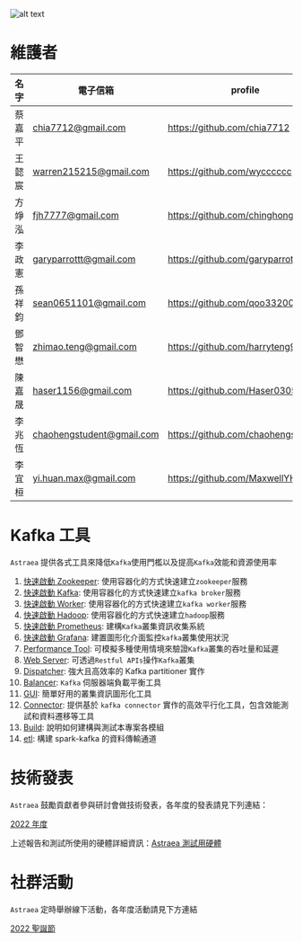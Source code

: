 ![alt text](./logo/opening.gif)

# 維護者

| 名字  | 電子信箱                      | profile                            |
|-----|---------------------------|------------------------------------|
| 蔡嘉平 | chia7712@gmail.com        | https://github.com/chia7712        |
| 王懿宸 | warren215215@gmail.com    | https://github.com/wycccccc        |
| 方竫泓 | fjh7777@gmail.com         | https://github.com/chinghongfang   |
| 李政憲 | garyparrottt@gmail.com    | https://github.com/garyparrot      |
| 孫祥鈞 | sean0651101@gmail.com     | https://github.com/qoo332001       |
| 鄧智懋 | zhimao.teng@gmail.com     | https://github.com/harryteng9527   |
| 陳嘉晟 | haser1156@gmail.com       | https://github.com/Haser0305       |
| 李兆恆 | chaohengstudent@gmail.com | https://github.com/chaohengstudent |
| 李宜桓 | yi.huan.max@gmail.com     | https://github.com/MaxwellYHL      |

# Kafka 工具

`Astraea` 提供各式工具來降低`Kafka`使用門檻以及提高`Kafka`效能和資源使用率

1. [快速啟動 Zookeeper](./docs/run_zookeeper.md): 使用容器化的方式快速建立`zookeeper`服務
2. [快速啟動 Kafka](./docs/run_kafka_broker.md): 使用容器化的方式快速建立`kafka broker`服務
3. [快速啟動 Worker](./docs/run_kafka_worker.md): 使用容器化的方式快速建立`kafka worker`服務
4. [快速啟動 Hadoop](./docs/run_hadoop.md): 使用容器化的方式快速建立`hadoop`服務
5. [快速啟動 Prometheus](./docs/run_prometheus.md):  建構`Kafka`叢集資訊收集系統
6. [快速啟動 Grafana](./docs/run_grafana.md): 建置圖形化介面監控`kafka`叢集使用狀況
7. [Performance Tool](./docs/performance_benchmark.md): 可模擬多種使用情境來驗證`Kafka`叢集的吞吐量和延遲
8. [Web Server](./docs/web_server/README.md): 可透過`Restful APIs`操作`Kafka`叢集
9. [Dispatcher](docs/dispatcher/README.md): 強大且高效率的 Kafka partitioner 實作
10. [Balancer](docs/balancer/README.md): `Kafka` 伺服器端負載平衡工具
11. [GUI](docs/gui/README.md): 簡單好用的叢集資訊圖形化工具
12. [Connector](./docs/connector/README.md): 提供基於 `kafka connector` 實作的高效平行化工具，包含效能測試和資料遷移等工具
13. [Build](docs/build_project.md): 說明如何建構與測試本專案各模組
14. [etl](./docs/etl/README.md): 構建 spark-kafka 的資料傳輸通道

# 技術發表

`Astraea` 鼓勵貢獻者參與研討會做技術發表，各年度的發表請見下列連結：

[2022 年度](https://github.com/skiptests/astraea/issues/238)

上述報告和測試所使用的硬體詳細資訊：[Astraea 測試用硬體](https://github.com/skiptests/astraea/issues/130)

# 社群活動

`Astraea` 定時舉辦線下活動，各年度活動請見下方連結

[2022 聖誕節](https://github.com/skiptests/astraea/issues/830)